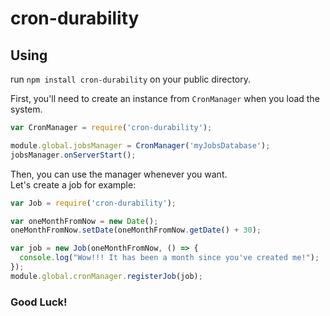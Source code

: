 # cron-durability
## Using
run `npm install cron-durability` on your public directory.

First, you'll need to create an instance from `CronManager` when you load the system.
```javascript
var CronManager = require('cron-durability');

module.global.jobsManager = CronManager('myJobsDatabase');
jobsManager.onServerStart();
```

Then, you can use the manager whenever you want. <br />
Let's create a job for example:

```javascript
var Job = require('cron-durability');

var oneMonthFromNow = new Date();
oneMonthFromNow.setDate(oneMonthFromNow.getDate() + 30);

var job = new Job(oneMonthFromNow, () => {
  console.log("Wow!!! It has been a month since you've created me!");
});
module.global.cronManager.registerJob(job);
```

### Good Luck!
